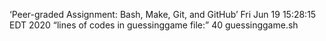 ‘Peer-graded Assignment: Bash, Make, Git, and GitHub’
Fri Jun 19 15:28:15 EDT 2020
“lines of codes in guessinggame file:”
      40 guessinggame.sh
